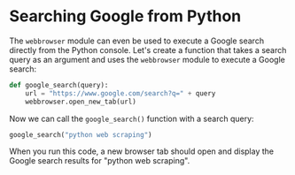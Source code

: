 # Searching Google from Python

The `webbrowser` module can even be used to execute a Google search directly from the Python console. Let's create a function that takes a search query as an argument and uses the `webbrowser` module to execute a Google search:

```python
def google_search(query):
    url = "https://www.google.com/search?q=" + query
    webbrowser.open_new_tab(url)
```

Now we can call the `google_search()` function with a search query:

```python
google_search("python web scraping")
```

When you run this code, a new browser tab should open and display the Google search results for "python web scraping".
